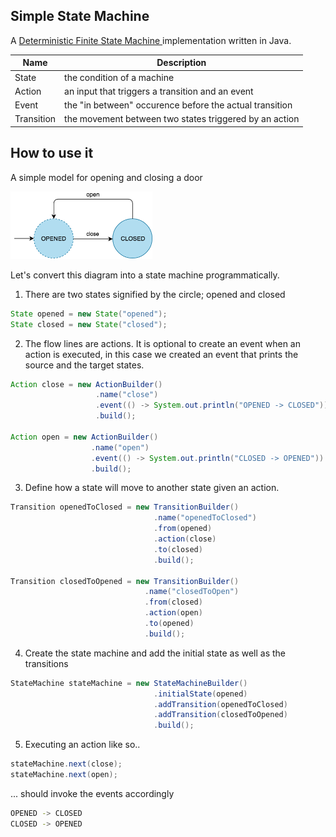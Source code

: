 
## Simple State Machine
A [Deterministic Finite State Machine ](https://en.wikipedia.org/wiki/Deterministic_finite_automaton) implementation written in Java. 

|Name|Description|
|--|--|
|State|the condition of a machine|
|Action|an input that triggers a transition and an event|
|Event|the "in between" occurence before the actual transition|
|Transition|the movement between two states triggered by an action|

## How to use it
A simple model for opening and closing a door

<img src="./model.png" width="45%" height="45%"></img>

Let's convert this diagram into a state machine programmatically.

 1. There are two states signified by the circle; opened and closed
```java
State opened = new State("opened");
State closed = new State("closed");
```
 2. The flow lines are actions. It is optional to create an event when an action is executed, in this case we created an event that prints the source and the target states.
 ```java
Action close = new ActionBuilder()
                    .name("close")
                    .event(() -> System.out.println("OPENED -> CLOSED"))
                    .build();
				      
Action open = new ActionBuilder()
                   .name("open")
                   .event(() -> System.out.println("CLOSED -> OPENED"))
                   .build();
```
 3. Define how a state will move to another state given an action.
  ```java
Transition openedToClosed = new TransitionBuilder()
                                  .name("openedToClosed")
                                  .from(opened)
                                  .action(close)
                                  .to(closed)
                                  .build();
				      
Transition closedToOpened = new TransitionBuilder()
                                .name("closedToOpen")
                                .from(closed)
                                .action(open)
                                .to(opened)
                                .build();
```
 4. Create the state machine and add the initial state as well as the transitions
```java
StateMachine stateMachine = new StateMachineBuilder()  
                                .initialState(opened)  
                                .addTransition(openedToClosed)  
                                .addTransition(closedToOpened)  
                                .build();
```
 5. Executing an action like so..
 ```java
 stateMachine.next(close);
 stateMachine.next(open);
 ```
 ... should invoke the events accordingly
 ```bash
 OPENED -> CLOSED
 CLOSED -> OPENED
